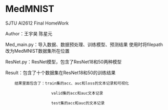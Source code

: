 # MedMNIST
SJTU AI2612 Final HomeWork

Author：王宇昊 陈星元

Med_main.py：导入数据、数据预处理、训练模型、预测结果
             使用时将filepath改为MedMNIST数据集所在位置
             
ResNet.py：ResNet模型，包含了ResNet18和50两种模型

Result：包含了十个数据集在ResNet18和50的训练结果

        结果里面包含了：train集的acc、auc和loss的文本记录和可视化
        
                        valid集的acc和auc文本记录
                        
                        test集的acc和auc的文本记录
